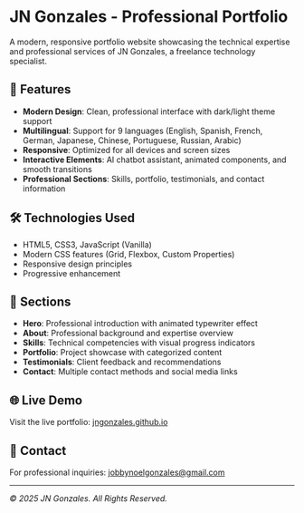 # JN Gonzales - Professional Portfolio

A modern, responsive portfolio website showcasing the technical expertise and professional services of JN Gonzales, a freelance technology specialist.

## 🚀 Features

- **Modern Design**: Clean, professional interface with dark/light theme support
- **Multilingual**: Support for 9 languages (English, Spanish, French, German, Japanese, Chinese, Portuguese, Russian, Arabic)
- **Responsive**: Optimized for all devices and screen sizes
- **Interactive Elements**: AI chatbot assistant, animated components, and smooth transitions
- **Professional Sections**: Skills, portfolio, testimonials, and contact information

## 🛠️ Technologies Used

- HTML5, CSS3, JavaScript (Vanilla)
- Modern CSS features (Grid, Flexbox, Custom Properties)
- Responsive design principles
- Progressive enhancement

## 📱 Sections

- **Hero**: Professional introduction with animated typewriter effect
- **About**: Professional background and expertise overview
- **Skills**: Technical competencies with visual progress indicators
- **Portfolio**: Project showcase with categorized content
- **Testimonials**: Client feedback and recommendations
- **Contact**: Multiple contact methods and social media links

## 🌐 Live Demo

Visit the live portfolio: [jngonzales.github.io](https://jngonzales.github.io)

## 📧 Contact

For professional inquiries: [jobbynoelgonzales@gmail.com](mailto:jobbynoelgonzales@gmail.com)

---

*© 2025 JN Gonzales. All Rights Reserved.*